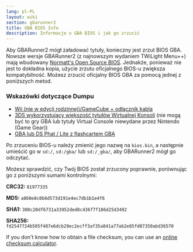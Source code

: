 ```yaml
---
lang: pl-PL
layout: wiki
section: gbarunner2
title: GBA BIOS Info
description: Informacje o GBA BIOS i jak go zrzucić
---
```


Aby GBARunner2 mógł załadować tytuły, konieczny jest zrzut BIOS GBA. Nowsze wersje GBARunner2 (z najnowszym wydaniem TWiLight Menu++) mają wbudowany [Normatt's Open Source BIOS](https://github.com/Normmatt/gba_bios). Jednakże, ponieważ nie jest to dokładna kopia, użycie zrzutu oficjalnego BIOS-u zwiększa kompatybilność. Możesz zrzucić oficjalny BIOS GBA za pomocą jednej z poniższych metod.

### Wskazówki dotyczące Dumpu

- [Wii (nie w edycji rodzinnej)/GameCube + odłącznik kabla](https://github.com/FIX94/gba-link-cable-dumper)
- [3DS wykorzystujący większość tytułów Wirtualnej Konsoli](https://glazedbelmont.github.io/gbabiosdump/#virtual-console-title-from-a-3ds) (nie mogą być to gry GBA lub tytuły Virtual Console niewydane przez Nintendo (Game Gear))
- [GBA lub DS Phat / Lite z flashcartem GBA](https://glazedbelmont.github.io/gbabiosdump/#gameboy-advance-sp-micro-ds-ds-lite)

Po zrzuceniu BIOS-u należy zmienić jego nazwę na `bios.bin`, a następnie umieścić go w `sd:/`, `sd:/gba/` lub `sd:/_gba/`, aby GBARunner2 mógł go odczytać.

Możesz sprawdzić, czy Twój BIOS został zrzucony poprawnie, porównując go z poniższymi sumami kontrolnymi:

**CRC32:** `81977335`

**MD5:** `a860e8c0b6d573d191e4ec7db1b1e4f6`

**SHA1:** `300c20df6731a33952ded8c436f7f186d25d3492`

**SHA256:** `fd2547724b505f487e6dcb29ec2ecff3af35a841a77ab2e85fd87350abd36570`

If you don't know how to obtain a file checksum, you can use an [online checksum calculator](https://emn178.github.io/online-tools/crc32_checksum.html).
